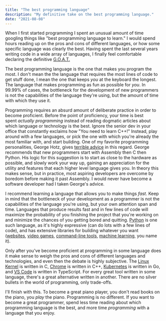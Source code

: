 ```yaml
---
title: "The best programming language"
description: "My definitive take on the best programming language."
date: "2021-08-08"
---
```


When I first started programming I spent an unusual amount of time googling things like "best programming language to learn." I would spend hours reading up on the pros and cons of different languages, or how some specific language was clearly the best. Having spent the last several years writing code in a wide array of languages, I finally feel comfortable declaring the definitive [G.O.A.T.](https://www.dictionary.com/e/slang/g-o-a-t/#:~:text=Not%20many%20people%20can%20claim,musicians%20and%20other%20public%20figures.)

The best programming language is the one that makes you program the most. I don't mean the the language that requires the most lines of code to get stuff done, I mean the one that keeps *you* at the keyboard the longest. The language that makes programming as fun as possible for *you*. In 99.99% of cases, the bottleneck for the development of new programmers is not the capabilities of the language they're using, but the amount of time with which they use it.

Programming requires an absurd amount of deliberate practice in order to become proficient. Before the point of proficiency, your time is best spent *actually programming* instead of reading dogmatic articles about which language or technology is the best. Ignore the senior dev in your office that constantly exclaims how "You need to learn C++!" Instead, play around with a few languages, or pick the one with which you're already the most familiar with, and start building. One of my favorite programming personalities, George Hotz, gives [terrible advice](https://www.youtube.com/watch?v=XlvfHOrF26M&ab_channel=LexClips) in this regard. George recommends that new programmers start with Assembly then C then Python. His logic for this suggestion is to start as close to the hardware as possible, and slowly work your way up, gaining an appreciation for the utility and features that each higher level language gives you. In theory this makes sense, but in practice, most aspiring developers are overcome by boredom before making it past Assembly. I would never have become a software developer had I taken George's advice.

I recommend learning a language that allows you to make things *fast*. Keep in mind that the bottleneck of your development as a programmer is not the capabilities of the language you're using, but your own attention span and time. Languages that produce results fast and in few lines of code will maximize the probability of you finishing the project that you're working on and minimize the chances of you getting bored and quitting. [Python](https://www.python.org/) is one such language, as it's highly expressive (can do lots with a few lines of code), and has extensive libraries for building whatever you want ([websites](https://www.djangoproject.com/), [video games](https://www.pygame.org/news), [command-line tools](https://github.com/google/python-fire), [machine learning](https://pytorch.org/), you name it).

Only after you've become proficient at programming in some language does it make sense to weigh the pros and cons of different languages and technologies, and even then the debate is highly subjective. The [Linux Kernel](https://github.com/torvalds/linux) is written in C, [Chrome](https://github.com/chromium/chromium) is written in C++, [Kubernetes](https://github.com/kubernetes/kubernetes) is written in Go, and [VS Code](https://github.com/microsoft/vscode) is written in TypeScript. For every great tool written in some language, there's a great alternative written in another. There are no silver bullets in the world of programming, only trade-offs.

I'll finish with this. To become a great piano player, you don't read books on the piano, you *play* the piano. Programming is no different. If you want to become a great programmer, spend less time reading about which programming language is the best, and more time *programming* with a language that you enjoy.
